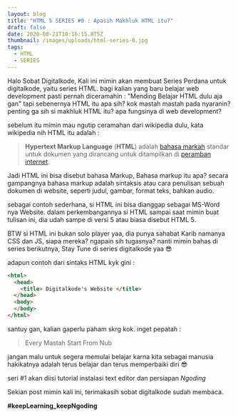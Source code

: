 ```yaml
---
layout: blog
title: "HTML 5 SERIES #0 : Apasih Makhluk HTML itu?"
draft: false
date: 2020-08-21T10:16:15.875Z
thumbnail: /images/uploads/html-series-0.jpg
tags:
  - HTML
  - SERIES
---
```

Halo Sobat Digitalkode, Kali ini mimin akan membuat Series Perdana untuk digitalkode, yaitu series HTML. bagi kalian yang baru belajar web development pasti pernah diceramahin : "Mending Belajar HTML dulu aja gan" tapi sebenernya HTML itu apa sih? kok mastah mastah pada nyaranin? penting ga sih si makhluk HTML itu? apa fungsinya di web development?

sebelum itu mimin mau ngutip ceramahan dari wikipedia dulu, kata wikipedia nih HTML itu adalah :

> **Hypertext Markup Language** (**HTML**) adalah [bahasa markah](https://id.wikipedia.org/wiki/Bahasa_markah "Bahasa markah") standar untuk dokumen yang dirancang untuk ditampilkan di [peramban internet](https://id.wikipedia.org/wiki/Browser "Browser").

Jadi HTML ini bisa disebut bahasa Markup, Bahasa markup itu apa? secara gampangnya bahasa markup adalah sintaksis atau cara penulisan sebuah dokumen di website, seperti judul, gambar, format teks, bahkan audio.

sebagai contoh sederhana, si HTML ini bisa dianggap sebagai MS-Word nya Website. dalam perkembangannya si HTML sampai saat mimin buat tulisan ini, dia udah sampe di versi 5 atau biasa disebut HTML 5.

BTW si HTML ini bukan solo player yaa, dia punya sahabat Karib namanya CSS dan JS, siapa mereka? ngapain sih tugasnya? nanti mimin bahas di series berikutnya, Stay Tune di series digitalkode yaa :sunglasses:

adapun contoh dari sintaks HTML kyk gini :

```html
<html>
  <head>
    <title> Digitalkode's Website </title>
  </head>
  <body>
  </body>
</html>
```

santuy gan, kalian gaperlu paham skrg kok. inget pepatah :

> Every Mastah Start From Nub

jangan malu untuk segera memulai belajar karna kita sebagai manusia hakikatnya adalah terus belajar dan terus memperbaiki diri :sunglasses:

seri #1 akan diisi tutorial instalasi text editor dan persiapan *Ngoding* 

Sekian post mimin kali ini, terimakasih sobat digitalkode sudah membaca.

**\#keepLearning_keepNgoding**